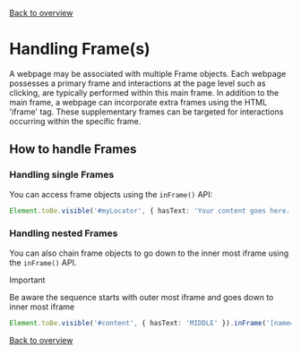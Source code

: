 [Back to overview](../guides.md)

# Handling Frame(s)

A webpage may be associated with multiple Frame objects. Each webpage possesses a primary frame and interactions at the page level 
such as clicking, are typically performed within this main frame. In addition to the main frame, a webpage can incorporate extra 
frames using the HTML 'iframe' tag. These supplementary frames can be targeted for interactions occurring within the specific frame.

## How to handle Frames

### Handling single Frames

You can access frame objects using the `inFrame()` API:

```typescript
Element.toBe.visible('#myLocator', { hasText: 'Your content goes here.' }).inFrame('#myFrameLocator');
```

### Handling nested Frames

You can also chain frame objects to go down to the inner most iframe using the `inFrame()` API.
> [!IMPORTANT]
> Be aware the sequence starts with outer most iframe and goes down to inner most iframe

```typescript
Element.toBe.visible('#content', { hasText: 'MIDDLE' }).inFrame('[name="frame-top"]').inFrame('[name="frame-middle"]');
```

[Back to overview](../guides.md)